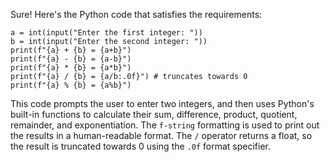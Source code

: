 Sure! Here's the Python code that satisfies the requirements:
```
a = int(input("Enter the first integer: "))
b = int(input("Enter the second integer: "))
print(f"{a} + {b} = {a+b}")
print(f"{a} - {b} = {a-b}")
print(f"{a} * {b} = {a*b}")
print(f"{a} / {b} = {a/b:.0f}") # truncates towards 0
print(f"{a} % {b} = {a%b}")
```
This code prompts the user to enter two integers, and then uses Python's built-in functions to calculate their sum, difference, product, quotient, remainder, and exponentiation. The `f-string` formatting is used to print out the results in a human-readable format. The `/` operator returns a float, so the result is truncated towards 0 using the `.0f` format specifier.

